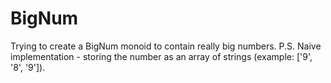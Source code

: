 # BigNum
Trying to create a BigNum monoid to contain really big numbers. P.S. Naive implementation - storing the number as an array of strings (example: ['9', '8', '9']). 
